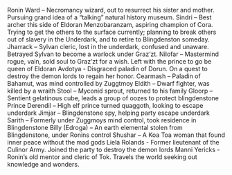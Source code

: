 Ronin Ward – Necromancy wizard, out to resurrect his sister and mother.  Pursuing grand idea of a “talking” natural history museum.
Sindri – Best archer this side of Eldoran Menzobaranzam, aspiring champion of Cora. Trying to get the others to the surface currently; planning to break others out of slavery in the Underdark, and to retire to Blingdenston someday.
Jharrack – Sylvan cleric, lost in the underdark, confused and unaware. Betrayed Sylvan to become a warlock under Graz’zt.
Nilofar – Mastermind rogue, vain, sold soul to Graz’zt for a wish. Left with the prince to go be queen of Eldoran
Avdotya - Disgraced paladin of Dorun. On a quest to destroy the demon lords to regain her honor.
Cearmash – Paladin of Bahamut, was mind controlled by Zuggtmoy
Eldith – Dwarf fighter, was killed by a wraith
Stool – Myconid sprout, returned to his family
Gloorp – Sentient gelatinous cube, leads a group of oozes to protect blingdenstone
Prince Derendil – High elf prince turned quaggoth, looking to escape underdark
Jimjar – Blingdenstone spy, helping party escape underdark
Sarith – Formerly under Zuggmoys mind control, took residence in Blingdenstone
Billy (Edroga) – An earth elemental stolen from Blingdenstone, under Ronins control
Shushar – A Koa Toa woman that found inner peace without the mad gods
Liela Rolands - Former lieutenant of the Culinor Army. Joined the party to destroy the demon lords
Manni Yericks - Ronin’s old mentor and cleric of Tok. Travels the world seeking out knowledge and wonders.
